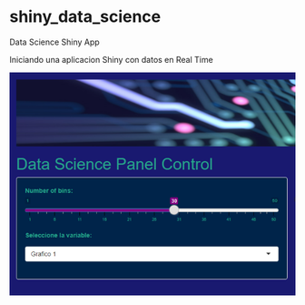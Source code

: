 # shiny_data_science
Data Science Shiny App


Iniciando una aplicacion Shiny con datos en Real Time


![.](panelcontrol.png)